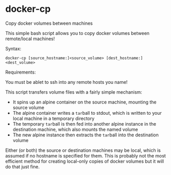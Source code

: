 # docker-cp
Copy docker volumes between machines

This simple bash script allows you to copy docker volumes between remote/local machines!

Syntax:

`docker-cp [source_hostname:]<source_volume> [dest_hostname:]<dest_volume>`

Requirements:

You must be ablet to ssh into any remote hosts you name!

This script transfers volume files with a fairly simple mechanism:
- It spins up an alpine container on the source machine, mounting the source volume
- The alpine container writes a `tar`ball to stdout, which is written to your local machine in a temporary directory
- The temporary `tar`ball is then fed into another alpine instance in the destination machine, which also mounts the named volume
- The new alpine instance then extracts the `tar`ball into the destination volume

Either (or both) the source or destination machines may be local, which is assumed if no hostname is specified for them. This is probably not the most efficient method for creating local-only copies of docker volumes but it will do that just fine.
